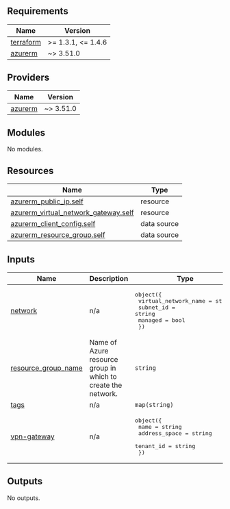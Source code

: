 <!-- BEGIN_TF_DOCS -->
## Requirements

| Name | Version |
|------|---------|
| <a name="requirement_terraform"></a> [terraform](#requirement\_terraform) | >= 1.3.1, <= 1.4.6 |
| <a name="requirement_azurerm"></a> [azurerm](#requirement\_azurerm) | ~> 3.51.0 |

## Providers

| Name | Version |
|------|---------|
| <a name="provider_azurerm"></a> [azurerm](#provider\_azurerm) | ~> 3.51.0 |

## Modules

No modules.

## Resources

| Name | Type |
|------|------|
| [azurerm_public_ip.self](https://registry.terraform.io/providers/hashicorp/azurerm/latest/docs/resources/public_ip) | resource |
| [azurerm_virtual_network_gateway.self](https://registry.terraform.io/providers/hashicorp/azurerm/latest/docs/resources/virtual_network_gateway) | resource |
| [azurerm_client_config.self](https://registry.terraform.io/providers/hashicorp/azurerm/latest/docs/data-sources/client_config) | data source |
| [azurerm_resource_group.self](https://registry.terraform.io/providers/hashicorp/azurerm/latest/docs/data-sources/resource_group) | data source |

## Inputs

| Name | Description | Type | Default | Required |
|------|-------------|------|---------|:--------:|
| <a name="input_network"></a> [network](#input\_network) | n/a | <pre>object({<br>    virtual_network_name = string<br>    subnet_id            = string<br>    managed              = bool<br>  })</pre> | n/a | yes |
| <a name="input_resource_group_name"></a> [resource\_group\_name](#input\_resource\_group\_name) | Name of Azure resource group in which to create the network. | `string` | n/a | yes |
| <a name="input_tags"></a> [tags](#input\_tags) | n/a | `map(string)` | n/a | yes |
| <a name="input_vpn-gateway"></a> [vpn-gateway](#input\_vpn-gateway) | n/a | <pre>object({<br>      name          = string<br>      address_space = string<br>      tenant_id     = string    <br>      })</pre> | n/a | yes |

## Outputs

No outputs.
<!-- END_TF_DOCS -->